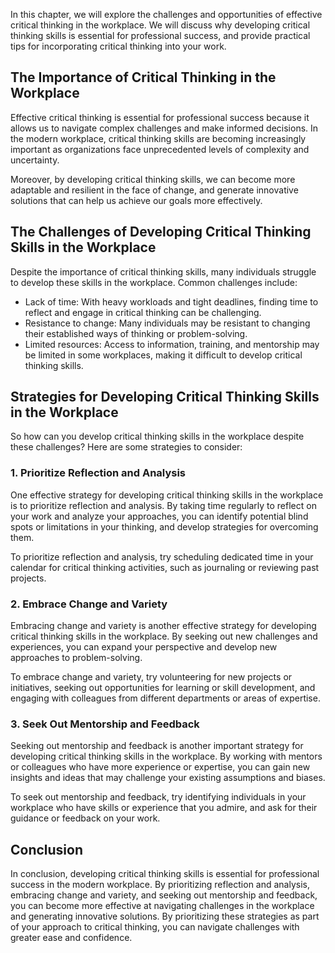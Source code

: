
In this chapter, we will explore the challenges and opportunities of effective critical thinking in the workplace. We will discuss why developing critical thinking skills is essential for professional success, and provide practical tips for incorporating critical thinking into your work.

The Importance of Critical Thinking in the Workplace
----------------------------------------------------

Effective critical thinking is essential for professional success because it allows us to navigate complex challenges and make informed decisions. In the modern workplace, critical thinking skills are becoming increasingly important as organizations face unprecedented levels of complexity and uncertainty.

Moreover, by developing critical thinking skills, we can become more adaptable and resilient in the face of change, and generate innovative solutions that can help us achieve our goals more effectively.

The Challenges of Developing Critical Thinking Skills in the Workplace
----------------------------------------------------------------------

Despite the importance of critical thinking skills, many individuals struggle to develop these skills in the workplace. Common challenges include:

* Lack of time: With heavy workloads and tight deadlines, finding time to reflect and engage in critical thinking can be challenging.
* Resistance to change: Many individuals may be resistant to changing their established ways of thinking or problem-solving.
* Limited resources: Access to information, training, and mentorship may be limited in some workplaces, making it difficult to develop critical thinking skills.

Strategies for Developing Critical Thinking Skills in the Workplace
-------------------------------------------------------------------

So how can you develop critical thinking skills in the workplace despite these challenges? Here are some strategies to consider:

### 1. Prioritize Reflection and Analysis

One effective strategy for developing critical thinking skills in the workplace is to prioritize reflection and analysis. By taking time regularly to reflect on your work and analyze your approaches, you can identify potential blind spots or limitations in your thinking, and develop strategies for overcoming them.

To prioritize reflection and analysis, try scheduling dedicated time in your calendar for critical thinking activities, such as journaling or reviewing past projects.

### 2. Embrace Change and Variety

Embracing change and variety is another effective strategy for developing critical thinking skills in the workplace. By seeking out new challenges and experiences, you can expand your perspective and develop new approaches to problem-solving.

To embrace change and variety, try volunteering for new projects or initiatives, seeking out opportunities for learning or skill development, and engaging with colleagues from different departments or areas of expertise.

### 3. Seek Out Mentorship and Feedback

Seeking out mentorship and feedback is another important strategy for developing critical thinking skills in the workplace. By working with mentors or colleagues who have more experience or expertise, you can gain new insights and ideas that may challenge your existing assumptions and biases.

To seek out mentorship and feedback, try identifying individuals in your workplace who have skills or experience that you admire, and ask for their guidance or feedback on your work.

Conclusion
----------

In conclusion, developing critical thinking skills is essential for professional success in the modern workplace. By prioritizing reflection and analysis, embracing change and variety, and seeking out mentorship and feedback, you can become more effective at navigating challenges in the workplace and generating innovative solutions. By prioritizing these strategies as part of your approach to critical thinking, you can navigate challenges with greater ease and confidence.
